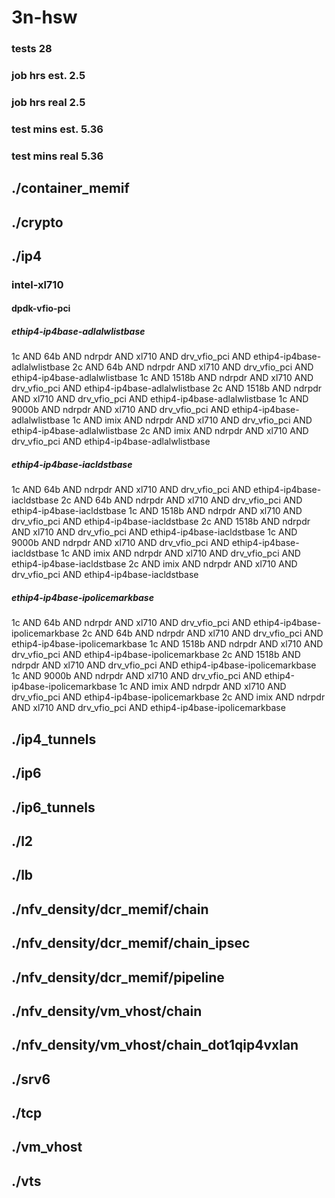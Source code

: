 # 3n-hsw
### tests 28
### job hrs est. 2.5
### job hrs real 2.5
### test mins est. 5.36
### test mins real 5.36
## ./container_memif
## ./crypto
## ./ip4
### intel-xl710
#### dpdk-vfio-pci
##### ethip4-ip4base-adlalwlistbase
1c AND 64b AND ndrpdr AND xl710 AND drv_vfio_pci AND ethip4-ip4base-adlalwlistbase
2c AND 64b AND ndrpdr AND xl710 AND drv_vfio_pci AND ethip4-ip4base-adlalwlistbase
1c AND 1518b AND ndrpdr AND xl710 AND drv_vfio_pci AND ethip4-ip4base-adlalwlistbase
2c AND 1518b AND ndrpdr AND xl710 AND drv_vfio_pci AND ethip4-ip4base-adlalwlistbase
1c AND 9000b AND ndrpdr AND xl710 AND drv_vfio_pci AND ethip4-ip4base-adlalwlistbase
1c AND imix AND ndrpdr AND xl710 AND drv_vfio_pci AND ethip4-ip4base-adlalwlistbase
2c AND imix AND ndrpdr AND xl710 AND drv_vfio_pci AND ethip4-ip4base-adlalwlistbase
##### ethip4-ip4base-iacldstbase
1c AND 64b AND ndrpdr AND xl710 AND drv_vfio_pci AND ethip4-ip4base-iacldstbase
2c AND 64b AND ndrpdr AND xl710 AND drv_vfio_pci AND ethip4-ip4base-iacldstbase
1c AND 1518b AND ndrpdr AND xl710 AND drv_vfio_pci AND ethip4-ip4base-iacldstbase
2c AND 1518b AND ndrpdr AND xl710 AND drv_vfio_pci AND ethip4-ip4base-iacldstbase
1c AND 9000b AND ndrpdr AND xl710 AND drv_vfio_pci AND ethip4-ip4base-iacldstbase
1c AND imix AND ndrpdr AND xl710 AND drv_vfio_pci AND ethip4-ip4base-iacldstbase
2c AND imix AND ndrpdr AND xl710 AND drv_vfio_pci AND ethip4-ip4base-iacldstbase
##### ethip4-ip4base-ipolicemarkbase
1c AND 64b AND ndrpdr AND xl710 AND drv_vfio_pci AND ethip4-ip4base-ipolicemarkbase
2c AND 64b AND ndrpdr AND xl710 AND drv_vfio_pci AND ethip4-ip4base-ipolicemarkbase
1c AND 1518b AND ndrpdr AND xl710 AND drv_vfio_pci AND ethip4-ip4base-ipolicemarkbase
2c AND 1518b AND ndrpdr AND xl710 AND drv_vfio_pci AND ethip4-ip4base-ipolicemarkbase
1c AND 9000b AND ndrpdr AND xl710 AND drv_vfio_pci AND ethip4-ip4base-ipolicemarkbase
1c AND imix AND ndrpdr AND xl710 AND drv_vfio_pci AND ethip4-ip4base-ipolicemarkbase
2c AND imix AND ndrpdr AND xl710 AND drv_vfio_pci AND ethip4-ip4base-ipolicemarkbase
## ./ip4_tunnels
## ./ip6
## ./ip6_tunnels
## ./l2
## ./lb
## ./nfv_density/dcr_memif/chain
## ./nfv_density/dcr_memif/chain_ipsec
## ./nfv_density/dcr_memif/pipeline
## ./nfv_density/vm_vhost/chain
## ./nfv_density/vm_vhost/chain_dot1qip4vxlan
## ./srv6
## ./tcp
## ./vm_vhost
## ./vts

